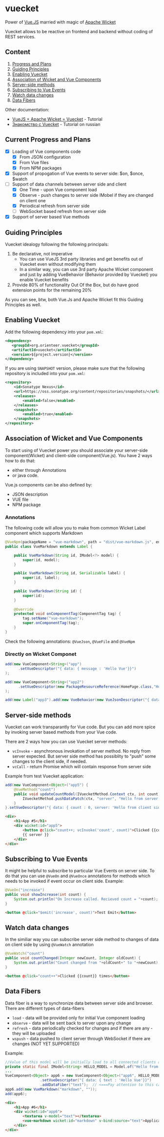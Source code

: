 # vuecket
Power of [Vue.JS](https://vuejs.org/) married with magic of [Apache Wicket](https://wicket.apache.org/)

Vuecket allows to be reactive on frontend and backend without coding of REST services.

## Content

1. [Progress and Plans](#current-progress-and-plans)
1. [Guiding Principles](#guiding-principles)
1. [Enabling Vuecket](#enabling-vuecket)
1. [Association of Wicket and Vue Components](#association-of-wicket-and-vue-components)
1. [Server-side methods](#server-side-methods)
1. [Subscribing to Vue Events](#subscribing-to-vue-events)
1. [Watch data changes](#watch-data-changes)
1. [Data Fibers](#data-fibers)

Other documentation:
* [VueJS + Apache Wicket = Vuecket](https://medium.com/@phantomydn/vuejs-wicket-vuecket-ee7bd5534fee) - Tutorial
* [Знакомство с Vuecket](https://habr.com/ru/company/orienteer/blog/514938/) - Tutorial on russian

## Current Progress and Plans

- [X] Loading of Vue components code
   - [X] From JSON configuration
   - [X] From Vue files
   - [X] From NPM packages
- [X] Support of propogation of Vue events to server side: $on, $once, $watch
- [ ] Support of data channels between server side and client
   - [X] One Time - upon Vue component load
   - [X] Observe - push changes to server side IMobel if they are changed on client one
   - [X] Periodical refresh from server side
   - [ ] WebSocket based refresh from server side
- [X] Support of server based Vue methods

## Guiding Principles

Vuecket idealogy following the following principals:

1. Be declarative, not imperative
   * You can use VueJS 3rd party libraries and get benefits out of Vuecket even without modifying them
   * In a similar way, you can use 3rd party Apache Wicket component and just by adding VueBehavior (Behavior provided by Vuecket) you enable Vuecket benefits
1. Provide 80% of functionality Out Of the Box, but do have good extension points for the remaining 20%

As you can see, btw, both Vue.Js and Apache Wicket fit this Guiding Principles as well. 

## Enabling Vuecket

Add the following dependency into your `pom.xml`:

```xml
<dependency>
   <groupId>org.orienteer.vuecket</groupId>
   <artifactId>vuecket</artifactId>
   <version>${project.version}</version>
</dependency>
```

If you are using `SNAPSHOT` version, please make sure that the following repository is included into your `pom.xml`:

```xml
<repository>
	<id>Sonatype Nexus</id>
	<url>https://oss.sonatype.org/content/repositories/snapshots/</url>
	<releases>
		<enabled>false</enabled>
	</releases>
	<snapshots>
		<enabled>true</enabled>
	</snapshots>
</repository>
```

## Association of Wicket and Vue Components

To start using of Vuecket power you should associate your server-side component(Wicket) and client-side component(Vue.js).
You have 2 ways how to do that: 
* either through Annotations 
* or java code.

Vue.js components can be also defined by:
* JSON description
* VUE file
* NPM package

### Annotations

The following code will allow you to make from common Wicket Label component which supports Markdown
```java
@VueNpm(packageName = "vue-markdown", path = "dist/vue-markdown.js", enablement = "Vue.use(VueMarkdown)")
public class VueMarkdown extends Label {

	public VueMarkdown(String id, IModel<?> model) {
		super(id, model);
	}

	public VueMarkdown(String id, Serializable label) {
		super(id, label);
	}

	public VueMarkdown(String id) {
		super(id);
	}
	
	@Override
	protected void onComponentTag(ComponentTag tag) {
		tag.setName("vue-markdown");
		super.onComponentTag(tag);
	}
}
```

Check the following annotations: `@VueJson`, `@VueFile` and `@VueNpm`

### Directly on Wicket Componet
```java
add(new VueComponent<String>("app")
      .setVueDescriptor("{ data: { message : 'Hello Vue'}}")
);

add(new VueComponent<String>("app2")
      .setVueDescriptor(new PackageResourceReference(HomePage.class,"HomePage.app2.vue"))
);

add(new Label("app3").add(new VueBehavior(new VueJsonDescriptor("{ data: { message : 'Hello Vue'}}"))));
```

## Server-side methods

Vuecket can work transparantly for Vue code. But you can add more spice by invoking server based methods from your Vue code.

There are 2 ways how you can use Vuecket server methods:

* `vcInvoke` - asynchronous invokation of server method. No reply from server expected. But server side method has possiblity to "push" some changes to the client side, if needed.
* `vcCall` - return Promise which will contain response from server side 

Example from test Vuecket application:

```java
add(new VueComponent<Object>("app5") {
	@VueMethod("count")
	public void updateCountModel(IVuecketMethod.Context ctx, int count) {
		IVuecketMethod.pushDataPatch(ctx, "server", "Hello from server #"+count);
	}
}.setVueDescriptor("{ data: { count : 0, server: 'Hello from client side' }}"));
```

```html
<div>
	<h1>App #5</h1>
	<div wicket:id="app5">
		<button @click="count++; vcInvoke('count', count)">Clicked {{count}} times</button>
		{{ server }}
	</div>
</div>
```

## Subscribing to Vue Events

It might be helpful to subscribe to particular Vue Events on server side. To do that you can use `@VueOn` and `@VueOnce` annotations for methods which needs to be invoked if event occur on client side. Example:

```java
@VueOn("increase")
public void showIncrease(int count) {
	System.out.println("On Increase called. Recieved count = "+count);
}
```

```html
<button @click="$emit('increase', count)">Test Emit</button>
```

## Watch data changes

In the similiar way you can subscribe server side method to changes of data on client side by using `@VueWatch` annotation

```java
@VueWatch("count")
public void countChanged(Integer newCount, Integer oldCount) {
	System.out.println("Count changed from "+oldCount+" to "+newCount);
}
```
```html
<button @click="count++">Clicked {{count}} times</button>
```

## Data Fibers

Data fiber is a way to synchronize data between server side and browser. There are different types of data-fibers

* `load` - data will be provided only for initial Vue component loading
* `observe` - data will be sent back to server upon any change
* `refresh` - data periodically checked for changes and if there are any - they will be uploaded
* `wspush` - data pushed to client server through WebSocket if there are changes (NOT YET SUPPORTED)

Example:

```java
//Value of this model will be initially load to all connected clients and then kept update upon changes
private static final IModel<String> HELLO_MODEL = Model.of("Hello from server");
...
VueComponent<Object> app6 = new VueComponent<Object>("app6", HELLO_MODEL)
				.setVueDescriptor("{ data: { text : 'Hello Vue'}}")
				.addDataFiber("text");  // <===Pay attention to this call. It binds default IModel to 'text' data fiber
app6.add(new VueMarkdown("markdown", ""));
add(app6);
```
```html
<div>
	<h1>App #6</h1>
	<div wicket:id="app6">
		<textarea v-model="text"></textarea>
		<vue-markdown wicket:id="markdown" v-bind:source="text">Application 6</vue-markdown>
	</div>
</div>
```

